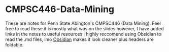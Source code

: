 # CMPSC446-Data-Mining
These are notes for Penn State Abington's CMPSC446 (Data Mining).
Feel free to read these it is mostly what was on the slides however, I have added links in the notes to useful resources
I highly reccomend using Obsidian to read the .md files, imo [Obsidian](https://obsidian.md/) makes it look cleaner plus headers are foldable.
